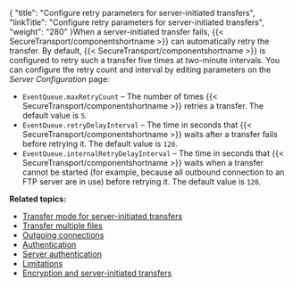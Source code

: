 {
    "title": "Configure retry parameters for server-initiated transfers",
    "linkTitle": "Configure retry parameters for server-initiated transfers",
    "weight": "280"
}When a server-initiated transfer fails, {{< SecureTransport/componentshortname  >}} can automatically retry the transfer. By default, {{< SecureTransport/componentshortname  >}} is configured to retry such a transfer five times at two-minute intervals. You can configure the retry count and interval by editing parameters on the *Server Configuration* page:

-   `EventQueue.maxRetryCount` – The number of times {{< SecureTransport/componentshortname >}} retries a transfer. The default value is `5`.
-   `EventQueue.retryDelayInterval` – The time in seconds that {{< SecureTransport/componentshortname >}} waits after a transfer fails before retrying it. The default value is `120`.
-   `EventQueue.internalRetryDelayInterval` – The time in seconds that {{< SecureTransport/componentshortname >}} waits when a transfer cannot be started (for example, because all outbound connection to an FTP server are in use) before retrying it. The default value is `120`.

**Related topics:**

-   [Transfer mode for server-initiated transfers](../c_st_transfer_mode_for_server-initiated_transfers)
-   [Transfer multiple files](../c_st_transfer_multiple_files)
-   [Outgoing connections](../c_st_outgoing_connections)
-   [Authentication](../r_st_authentication)
-   [Server authentication](../c_st_server_authentication)
-   [Limitations](../c_st_limitations)
-   [Encryption and server-initiated transfers](../c_st_encryption_server-initiated_transfers)

